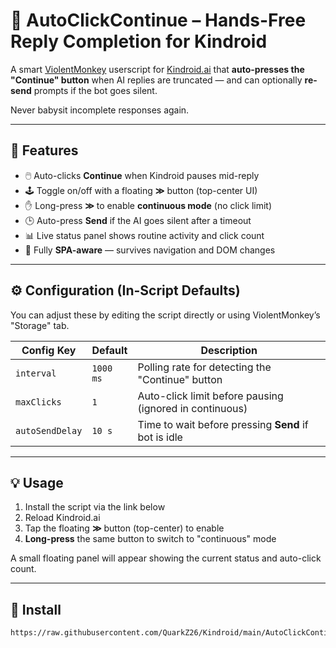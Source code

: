 # 🤖 AutoClickContinue – Hands-Free Reply Completion for Kindroid

A smart [ViolentMonkey](https://violentmonkey.github.io/) userscript for [Kindroid.ai](https://kindroid.ai/) that **auto-presses the "Continue" button** when AI replies are truncated — and can optionally **re-send** prompts if the bot goes silent.

Never babysit incomplete responses again.

---

## 🚀 Features

- 🖱️ Auto-clicks **Continue** when Kindroid pauses mid-reply
- 🕹️ Toggle on/off with a floating **≫** button (top-center UI)
- ✋ Long-press **≫** to enable **continuous mode** (no click limit)
- 🕒 Auto-press **Send** if the AI goes silent after a timeout
- 📊 Live status panel shows routine activity and click count
- 🔄 Fully **SPA-aware** — survives navigation and DOM changes

---

## ⚙️ Configuration (In-Script Defaults)

You can adjust these by editing the script directly or using ViolentMonkey’s "Storage" tab.

| Config Key       | Default  | Description                                              |
|------------------|----------|----------------------------------------------------------|
| `interval`       | `1000 ms`| Polling rate for detecting the "Continue" button        |
| `maxClicks`      | `1`      | Auto-click limit before pausing (ignored in continuous) |
| `autoSendDelay`  | `10 s`   | Time to wait before pressing **Send** if bot is idle    |

---

## 💡 Usage

1. Install the script via the link below
2. Reload Kindroid.ai
3. Tap the floating **≫** button (top-center) to enable
4. **Long-press** the same button to switch to "continuous" mode

A small floating panel will appear showing the current status and auto-click count.

---

## 🔗 Install

```text
https://raw.githubusercontent.com/QuarkZ26/Kindroid/main/AutoClickContinue.js
